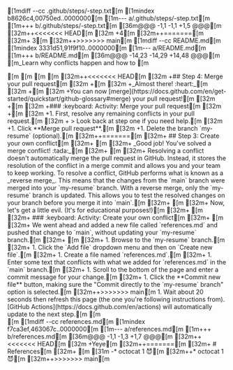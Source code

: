 [1mdiff --cc .github/steps/-step.txt[m
[1mindex b8626c4,00750ed..0000000[m
[1m--- a/.github/steps/-step.txt[m
[1m+++ b/.github/steps/-step.txt[m
[36m@@@ -1,1 -1,1 +1,5 @@@[m
[32m++<<<<<<< HEAD[m
[32m +4[m
[32m++=======[m
[32m+ 3[m
[32m++>>>>>>> main[m
[1mdiff --cc README.md[m
[1mindex 3331d51,91f9f10..0000000[m
[1m--- a/README.md[m
[1m+++ b/README.md[m
[36m@@@ -14,23 -14,29 +14,48 @@@[m [m_Learn why conflicts happen and how to [m
  </header>[m
  [m
  <!--[m
[32m++<<<<<<< HEAD[m
[32m +  <<< Author notes: Step 4 >>>[m
[32m++=======[m
[32m+   <<< Author notes: Step 3 >>>[m
[32m++>>>>>>> main[m
    Start this step by acknowledging the previous step.[m
    Define terms and link to docs.github.com.[m
  -->[m
  [m
[32m++<<<<<<< HEAD[m
[32m +## Step 4: Merge your pull request[m
[32m +[m
[32m +_Almost there! :heart:_[m
[32m +[m
[32m +You can now [merge](https://docs.github.com/en/get-started/quickstart/github-glossary#merge) your pull request![m
[32m +[m
[32m +### :keyboard: Activity: Merge your pull request[m
[32m +[m
[32m +1. First, resolve any remaining conflicts in your pull request.[m
[32m +   > Look back at step one if you need help.[m
[32m +1. Click **Merge pull request**.[m
[32m +1. Delete the branch `my-resume` (optional).[m
[32m++=======[m
[32m+ ## Step 3: Create your own conflict[m
[32m+ [m
[32m+ _Good job! You've solved a merge conflict! :tada:_[m
[32m+ [m
[32m+ Resolving a conflict doesn't automatically merge the pull request in GitHub. Instead, it stores the resolution of the conflict in a merge commit and allows you and your team to keep working. To resolve a conflict, GitHub performs what is known as a _reverse merge_. This means that the changes from the `main` branch were merged into your `my-resume` branch. With a reverse merge, only the `my-resume` branch is updated. This allows you to test the resolved changes on your branch before you merge it into `main`.[m
[32m+ [m
[32m+ Now, let's get a little evil. (It's for educational purposes!)[m
[32m+ [m
[32m+ ### :keyboard: Activity: Create your own conflict[m
[32m+ [m
[32m+ We went ahead and added a new file called `references.md` and pushed that change to `main`, without updating your `my-resume` branch.[m
[32m+ [m
[32m+ 1. Browse to the `my-resume` branch.[m
[32m+ 1. Click the `Add file` dropdown menu and then on `Create new file`.[m
[32m+ 1. Create a file named `references.md`.[m
[32m+ 1. Enter some text that conflicts with what we added for `references.md` in the `main` branch.[m
[32m+ 1. Scroll to the bottom of the page and enter a commit message for your change.[m
[32m+ 1. Click the **Commit new file** button, making sure the "Commit directly to the `my-resume` branch" option is selected.[m
[32m++>>>>>>> main[m
  1. Wait about 20 seconds then refresh this page (the one you're following instructions from). [GitHub Actions](https://docs.github.com/en/actions) will automatically update to the next step.[m
  [m
  <footer>[m
[1mdiff --cc references.md[m
[1mindex f7ca3ef,463067c..0000000[m
[1m--- a/references.md[m
[1m+++ b/references.md[m
[36m@@@ -1,1 -1,3 +1,7 @@@[m
[32m++<<<<<<< HEAD[m
[32m +Yeye[m
[32m++=======[m
[32m+ # References[m
[32m+ [m
[31m -* octocat 1 😈[m
[32m++* octocat 1 😈[m
[32m++>>>>>>> main[m
